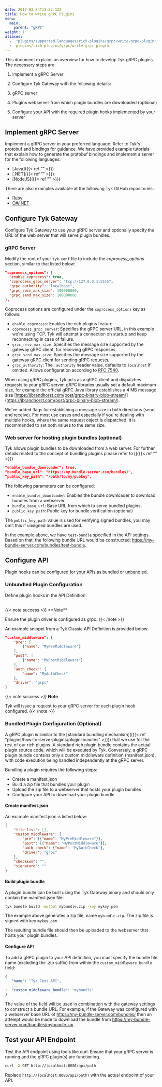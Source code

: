 ```yaml
---
date: 2017-03-24T13:32:12Z
title: How to write gRPC Plugins
menu:
  main:
    parent: "gRPC"
weight: 1 
aliases: 
  -  "plugins/supported-languages/rich-plugins/grpc/write-grpc-plugin"
  -  plugins/rich-plugins/grpc/write-grpc-plugin
---
```


This document explains an overview for how to develop Tyk gRPC plugins. The necessary steps are:

1. Implement a gRPC Server
2. Configure Tyk Gateway with the following details:

  1. gRPC server
  2. Plugins webserver from which plugin bundles are downloaded (optional)

3. Configure your API with the required plugin hooks implemented by your server    

## Implement gRPC Server

Implement a gRPC server in your preferred language. Refer to Tyk's protobuf and bindings for guidance. We have provided example tutorials that explain how to generate the protobuf bindings and implement a server for the following languages:
- [Java]({{< ref "" >}})
- [.NET]({{< ref "" >}})
- [NodeJS]({{< ref "" >}})

There are also examples available at the following Tyk GitHub repositories:
- [Ruby](https://github.com/TykTechnologies/tyk-plugin-demo-ruby)
- [C#/.NET](https://github.com/TykTechnologies/tyk-plugin-demo-dotnet)

## Configure Tyk Gateway 

Configure Tyk Gateway to use your gRPC server and optionally specify the URL of the web server that will serve plugin bundles.

### gRPC Server

Modify the root of your `tyk.conf` file to include the *coprocess_options* section, similar to that listed below:

```json
"coprocess_options": {
  "enable_coprocess": true,
  "coprocess_grpc_server": "tcp://127.0.0.1:5555",
  "grpc_authority": "localhost",
  "grpc_recv_max_size": 100000000,
  "grpc_send_max_size": 100000000
},
```

Coprocess options are configured under the `coprocess_options` key as follows:

- `enable_coprocess`: Enables the rich plugins feature.
- `coprocess_grpc_server`: Specifies the gRPC server URL, in this example we're using TCP. Tyk will attempt a connection on startup and keep reconnecting in case of failure.
- `grpc_recv_max_size`: Specifies the message size supported by the gateway gRPC client, for receiving gRPC responses.
- `grpc_send_max_size`: Specifies the message size supported by the gateway gRPC client for sending gRPC requests.
- `grpc_authority`: The `:authority` header value, defaults to `localhost` if omitted. Allows configuration according to [RFC 7540](https://datatracker.ietf.org/doc/html/rfc7540#section-8.1.2.3).

When using gRPC plugins, Tyk acts as a gRPC client and dispatches requests to your gRPC server. gRPC libraries usually set a default maximum size, for example the official gRPC Java library establishes a 4
MB message size [https://jbrandhorst.com/post/grpc-binary-blob-stream/](https://jbrandhorst.com/post/grpc-binary-blob-stream/).

We've added flags for establishing a message size in both directions (send and receive). For most use cases and especially if you're dealing with multiple hooks, where the same request object is dispatched, it is recommended to set both values to the same size.

### Web server for hosting plugin bundles (optional)

Tyk allows plugin bundles to be downloaded from a web server. For further details related to the concept of bundling plugins please refer to []({{< ref "" >}})

```json
"enable_bundle_downloader": true,
"bundle_base_url": "https://my-bundle-server.com/bundles/",
"public_key_path": "/path/to/my/pubkey",
```

The following parameters can be configured: 
- `enable_bundle_downloader`: Enables the bundle downloader to download bundles from a webserver.
- `bundle_base_url`: Base URL from which to serve bundled plugins.
- `public_key_path`: Public key for bundle verification (optional)

The `public_key_path` value is used for verifying signed bundles, you may omit this if unsigned bundles are used.

In the example above, we have `test-bundle` specified in the API settings. Based on that, the following bundle URL would be constructed: https://my-bundle-server.com/bundles/test-bundle.

## Configure API

Plugin hooks can be configured for your APIs as bundled or unbundled.

### Unbundled Plugin Configuration

Define plugin hooks in the API Definition. 

</br>
{{< note success >}}
**Note**

Ensure the plugin driver is configured as grpc.
{{< /note >}}

An example snippet from a Tyk Classic API Definition is provided below:

```json
"custom_middleware": {
    "pre": [
        {"name": "MyPreMiddleware"}
    ],
    "post": [
        {"name": "MyPostMiddleware"}
    ],
    "auth_check": {
        "name": "MyAuthCheck"
    },
    "driver": "grpc"
}
```

{{< note success >}}
**Note**

Tyk will issue a request to your gRPC server for each plugin hook configured. 
{{< /note >}}


### Bundled Plugin Configuration (Optional)

A gRPC plugin is similar to the [standard bundling mechanism](({{< ref "plugins/how-to-serve-plugins/plugin-bundles" >}})) that we use for the rest of our rich plugins. A standard rich plugin bundle contains the actual plugin source code, which will be executed by Tyk. Conversely, a gRPC plugin bundle contains only a custom middleware definition (manifest.json), with code execution being handled independently at the gRPC server.

Bundling a plugin requires the following steps:
- Create a manifest.json
- Build a zip file that bundles your plugin
- Upload the zip file to a webserver that hosts your plugin bundles
- Configure your API to download your plugin bundle

#### Create manifest.json

An example manifest.json is listed below:

```json
{
    "file_list": [],
    "custom_middleware": {
        "pre": [{"name": "MyPreMiddleware"}],
        "post": [{"name": "MyPostMiddleware"}],
        "auth_check": {"name": "MyAuthCheck"},
        "driver": "grpc"
    },
    "checksum": "",
    "signature": ""
}
```

#### Build plugin bundle

A plugin bundle can be built using the Tyk Gateway binary and should only contain the manifest.json file:

```bash
tyk bundle build -output mybundle.zip -key mykey.pem
```

The example above generates a zip file, name `mybundle.zip`. The zip file is signed with key `mykey.pem`.

The resulting bundle file should then be uploaded to the webserver that hosts your plugin bundles.

#### Configure API

To add a gRPC plugin to your API definition, you must specify the bundle file name (excluding the .zip suffix) from within the `custom_middleware_bundle` field:

```yaml
{
   "name": "Tyk Test API",
   ...
+  "custom_middleware_bundle": "mybundle"
}
```

The value of the field will be used in combination with the gateway settings to construct a bundle URL.
For example, if the Gateway was configured with a webserver base URL of https://my-bundle-server.com/bundles/ then an attempt would be made to download the bundle from https://my-bundle-server.com/bundles/mybundle.zip.


## Test your API Endpoint

Test the API endpoint using tools like curl. Ensure that your gRPC server is running and the gRPC plugin(s) are functioning.

```bash
curl -X GET http://localhost:8080/api/path
```

Replace `http://localhost:8080/api/path?` with the actual endpoint of your API.
